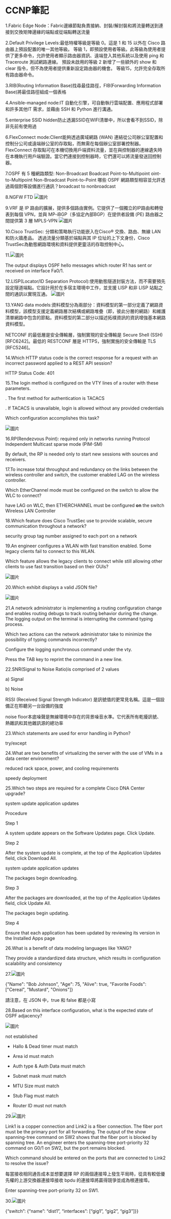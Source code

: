 CCNP筆記
===
1.Fabric Edge Node：Fabric邊緣節點負責接納、封裝/解封裝和將流量轉送到連接到交換矩陣邊緣的端點或從端點轉送流量
     
2.Default Privilege Levels:最低特權等級是等級 0。這是 1 和 15 以外在 Cisco 路由器上預設配置的唯一其他等級。
等級 1，即預設使用者等級。此等級為使用者提供了更多命令，允許使用者顯示路由器資訊、遠端登入其他系統以及使用 ping 和 Traceroute 測試網路連線。
預設未啟用的等級 2 新增了一些額外的 show 和clear 指令，但不為使用者提供重新設定路由器的機會。
等級15，允許完全存取所有路由器命令。

3.RIB(Routing Information Base)找尋最佳路徑，FIB(Forwarding Information Base)將最佳路徑組成一個表格

4.Ansible-managed node:IT 自動化引擎，可自動執行雲端配置、應用程式部署和許多其他IT 需求，並藉由 SSH 和 Python 進行溝通。

5.enterprise SSID hidden防止透漏SSID在WIFI清單中，所以會看不到SSID，除非先前有使用過 

6.FlexConnect mode:Client能夠透過廣域網路 (WAN) 連結從公司辦公室配置和控制分公司或遠端辦公室的存取點，而無需在每個辦公室部署控制器。
       FlexConnect 存取點可在本機切換用戶端資料流量，並在與控制器的連線遺失時在本機執行用戶端驗證。當它們連接到控制器時，它們還可以將流量發送回控制器。

7.OSPF 有 5 種網路類型:
 Non-Broadcast
 Boadcast
 Point-to-Multipoint
 oint-to-Multipoint Non-Broadcast
 Point-to-Point
 哪些 OSPF 網路類型相容並允許透過兩個對等設備進行通訊？broadcast to nonbroadcast 

8.NGFW FTD
![圖片](https://github.com/favorite986141/jamescao/assets/125249893/83a49b5e-efcc-42d4-b5a4-fc5edd47c0f6)

9.VRF 是 IP 路由的擴展，提供多個路由實例。它提供了一個獨立的IP路由和轉發表到每個 VPN，並與 MP-iBGP（多協定內部BGP）在提供者設備 (PE) 路由器之間提供第 3 層 MPLS-VPN
![圖片](https://github.com/favorite986141/jamescao/assets/125249893/caa6dfb5-04ac-4597-98ea-1461c87806fa)

10.Cisco TrustSec:
分類和策略執行功能嵌入在Cisco® 交換、路由、無線 LAN 和防火牆產品。
透過流量分類基於端點與其 IP 位址的上下文身份，Cisco TrustSec為動態網路環境和資料提供更靈活的存取控制中心。

11.![圖片](https://github.com/favorite986141/jamescao/assets/125249893/088dd7b1-93db-4d81-bef2-b9f566421bfa)

The output displays OSPF hello messages which router R1 has sent or received on interface Fa0/1.

12.LISP(Locator/ID Separation Protocol):使用動態隧道封裝方法，而不需要預先設定隧道端點。它設計用於在多宿主環境中工作，並支援 LISP 和非 LISP 站點之間的通訊以實現互通。
![圖片](https://github.com/favorite986141/jamescao/assets/125249893/a7675df4-3491-4e1f-b462-3cdb81e9c4af)

13.YANG data models:資料模型分為兩部分：資料模型的第一部分定義了網路資料模型，該模型支援定義網路層次結構或網路堆疊（即，彼此分層的網路）和維護清單網路中包含的節點。資料模型的第二部分以描述拓樸資訊的資訊增強基本網路資料模型。

NETCONF 的最低層是安全傳輸層，強制實現的安全傳輸是 Secure Shell (SSH) [RFC6242]。最低的 RESTCONF 層是 HTTPS，強制實施的安全傳輸是 TLS [RFC5246]。

14.Which HTTP status code is the correct response for a request with an incorrect password applied to a REST API session?

HTTP Status Code: 401

15.The login method is configured on the VTY lines of a router with these parameters. 

. The first method for authentication is TACACS 

. If TACACS is unavailable, login is allowed without any provided credentials 

Which configuration accomplishes this task?

![圖片](https://github.com/favorite986141/jamescao/assets/125249893/0925247a-7284-446a-9536-c68a7a961a98)

16.RP(Rendezvous Point): required only in networks running Protocol Independent Multicast sparse mode (PIM-SM)

By default, the RP is needed only to start new sessions with sources and receivers.

17.To increase total throughput and redundancy on the links between the wireless controller and switch, the customer enabled LAG on the wireless controller. 

Which EtherChannel mode must be configured on the switch to allow the WLC to connect?

have LAG on WLC, then ETHERCHANNEL must be configured **on** the switch Wireless LAN Controller 

18.Which feature does Cisco TrustSec use to provide scalable, secure communication throughout a network?

security group tag number assigned to each port on a network

19.An engineer configures a WLAN with fast transition enabled. Some legacy clients fail to connect to this WLAN.

Which feature allows the legacy clients to connect while still allowing other clients to use fast transition based on their OUIs?

![圖片](https://github.com/favorite986141/jamescao/assets/125249893/4cd64bb2-fcda-463f-9613-e6c0f47f81e7)

20.Which exhibit displays a valid JSON file?

![圖片](https://github.com/favorite986141/jamescao/assets/125249893/597ddaca-9a82-4705-9818-3873955624ad)

21.A network administrator is implementing a routing configuration change and enables routing debugs to track routing behavior during the change. The logging output on the terminal is interrupting the command typing process.

Which two actions can the network administrator take to minimize the possibility of typing commands incorrectly?

Configure the logging synchronous command under the vty. 

Press the TAB key to reprint the command in a new line. 

22.SNR(Signal to Noise Ratio)is comprised of 2 values

a) Signal

b) Noise

RSSI (Received Signal Strength Indicator) 是訊號值的更常見名稱。這是一個設備正在聆聽另一台設備的強度

noise floor本底噪聲是無線環境中存在的背景噪音水準。它代表所有乾擾訊號、熱雜訊和其他雜訊源的總功率

23.Which statements are used for error handling in Python?

try/except

24.What are two benefits of virtualizing the server with the use of VMs in a data center environment?

reduced rack space, power, and cooling requirements

speedy deployment 

25.Which two steps are required for a complete Cisco DNA Center upgrade?

system update application updates 

Procedure

Step 1

A system update appears on the Software Updates page. Click Update.

Step 2

After the system update is complete, at the top of the Application Updates field, click Download All.

system update application updates 

The packages begin downloading.

Step 3

After the packages are downloaded, at the top of the Application Updates field, click Update All.

The packages begin updating.

Step 4

Ensure that each application has been updated by reviewing its version in the Installed Apps page

26.What is a benefit of data modeling languages like YANG? 

They provide a standardized data structure, which results in configuration scalability and consistency

27.![圖片](https://github.com/favorite986141/jamescao/assets/125249893/69340562-8a62-4025-aa00-769eb80c88de)

{"Name": "Bob Johnson", "Age": 75, "Alive": true, "Favorite Foods": ["Cereal", "Mustard", "Onions"]} 

請注意，在 JSON 中，true 和 false 都是小寫

28.Based on this interface configuration, what is the expected state of OSPF adjacency?

![圖片](https://github.com/favorite986141/jamescao/assets/125249893/62d2b0ee-14c1-4409-b9df-5d53e3a0a285)

not established

- Hallo & Dead timer must match
                                                                                                 
- Area id must match
  
- Auth type & Auth Data must match
  
- Subnet mask must match
  
- MTU Size must match
  
- Stub Flag must match
  
- Router ID must not match

29.![圖片](https://github.com/favorite986141/jamescao/assets/125249893/5de43ef9-7d54-4bd2-9baa-6db9162fc1fa)

Link1 is a copper connection and Link2 is a fiber connection. The fiber port must be the primary port for all forwarding. The output of the show spanning-tree command on SW2 shows that the fiber port is blocked by spanning tree. An engineer enters the spanning-tree port-priority 32 command on G0/1 on SW2, but the port remains blocked.

Which command should be entered on the ports that are connected to Link2 to resolve the issue?

每當接收相同通告成本並想要選擇 RP 的兩個連接埠上發生平局時，從具有較低優先權的上游交換器連接埠接收 bpdu 的連接埠將贏得競爭並成為根連接埠。

Enter spanning-tree port-priority 32 on SW1.

30.![圖片](https://github.com/favorite986141/jamescao/assets/125249893/b708813b-eaba-431d-9dfe-daa1702f40cb)

{“switch”: {“name”: “dist1”, “interfaces”: [“gig1”, “gig2”, “gig3”]}} 

